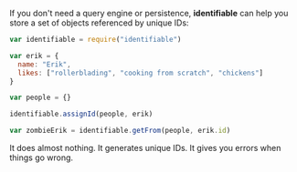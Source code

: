 If you don't need a query engine or persistence, **identifiable** can help you store a set of objects referenced by unique IDs:

```javascript
var identifiable = require("identifiable")

var erik = {
  name: "Erik",
  likes: ["rollerblading", "cooking from scratch", "chickens"]
}

var people = {}

identifiable.assignId(people, erik)

var zombieErik = identifiable.getFrom(people, erik.id)
```

It does almost nothing. It generates unique IDs. It gives you errors when things go wrong.